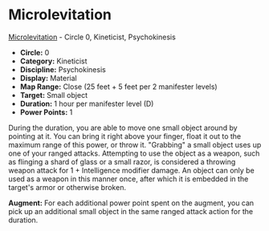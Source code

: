 # Microlevitation

[Microlevitation](/Psionics/M/Microlevitation.md) - Circle 0, Kineticist, Psychokinesis

- **Circle:** 0
- **Category:** Kineticist
- **Discipline:** Psychokinesis
- **Display:** Material
- **Map Range:** Close (25 feet + 5 feet per 2 manifester levels)
- **Target:** Small object 
- **Duration:** 1 hour per manifester level (D)
- **Power Points:** 1

During the duration, you are able to move one small object around by pointing at it. You can bring it right above your finger, float it out to the maximum range of this power, or throw it. "Grabbing" a small object uses up one of your ranged attacks. Attempting to use the object as a weapon, such as flinging a shard of glass or a small razor, is considered a throwing weapon attack for 1 + Intelligence modifier damage. An object can only be used as a weapon in this manner once, after which it is embedded in the target's armor or otherwise broken.

**Augment:** For each additional power point spent on the augment, you can pick up an additional small object in the same ranged attack action for the duration.
